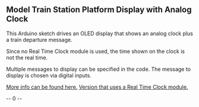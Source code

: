 ## Model Train Station Platform Display with Analog Clock
This Arduino sketch drives an OLED display that shows an analog clock plus a train departure message.

Since no Real Time Clock module is used, the time shown on the clock is not the real time.

Multiple messages to display can be specified in the code. The message to display is chosen via digital inputs.

[More info can be found here.](https://rudysarduinoprojects.wordpress.com/2019/09/23/fun-with-arduino-40-station-platform-departure-display-with-analog-clock/)
[Version that uses a Real Time Clock module.](https://rudysarduinoprojects.wordpress.com/2020/02/24/fun-with-arduino-41-station-platform-display-with-real-time-clock-ds1307/)

-- 0 --
